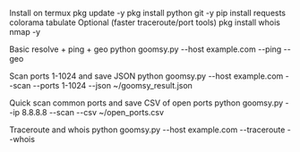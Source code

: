Install on termux
pkg update -y
pkg install python git -y
pip install requests colorama tabulate
Optional (faster traceroute/port tools)
pkg install whois nmap -y

 Basic resolve + ping + geo
python goomsy.py --host example.com --ping --geo

Scan ports 1-1024 and save JSON
python goomsy.py --host example.com --scan --ports 1-1024 --json ~/goomsy_result.json

 Quick scan common ports and save CSV of open ports
python goomsy.py --ip 8.8.8.8 --scan --csv ~/open_ports.csv

Traceroute and whois
python goomsy.py --host example.com --traceroute --whois
